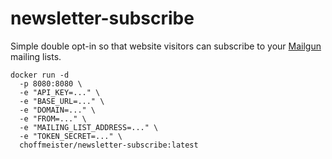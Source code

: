 # newsletter-subscribe

Simple double opt-in so that website visitors can subscribe to your [Mailgun](https://www.mailgun.com/) mailing lists.

```
docker run -d
  -p 8080:8080 \
  -e "API_KEY=..." \
  -e "BASE_URL=..." \
  -e "DOMAIN=..." \
  -e "FROM=..." \
  -e "MAILING_LIST_ADDRESS=..." \
  -e "TOKEN_SECRET=..." \
  choffmeister/newsletter-subscribe:latest
```
